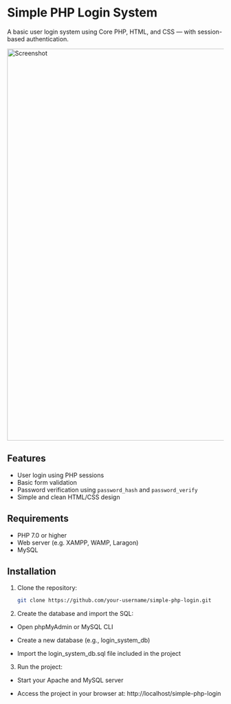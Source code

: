 # Simple PHP Login System

A basic user login system using Core PHP, HTML, and CSS — with session-based authentication.

<img width="1919" height="912" alt="Screenshot" src="https://github.com/user-attachments/assets/4cb8d2e0-c3ca-4486-a76e-8caab9015886" />

## Features

- User login using PHP sessions
- Basic form validation
- Password verification using `password_hash` and `password_verify`
- Simple and clean HTML/CSS design

## Requirements

- PHP 7.0 or higher
- Web server (e.g. XAMPP, WAMP, Laragon)
- MySQL

## Installation

1. Clone the repository:

   ```bash
   git clone https://github.com/your-username/simple-php-login.git

   ```

2. Create the database and import the SQL:

- Open phpMyAdmin or MySQL CLI

- Create a new database (e.g., login_system_db)

- Import the login_system_db.sql file included in the project

3. Run the project:

- Start your Apache and MySQL server

- Access the project in your browser at:
  http://localhost/simple-php-login
